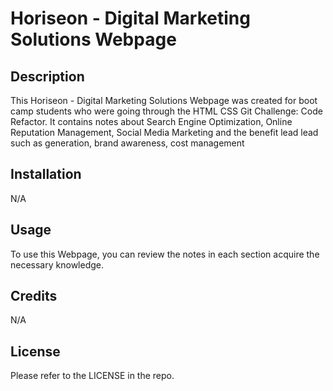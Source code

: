# Horiseon - Digital Marketing Solutions Webpage

## Description

This Horiseon - Digital Marketing Solutions Webpage was created for boot camp students who were going through the HTML CSS Git Challenge: Code Refactor. It contains notes about Search Engine Optimization, Online Reputation Management, Social Media Marketing and the benefit lead lead such as generation, brand awareness, cost management

## Installation

N/A

## Usage

To use this Webpage, you can review the notes in each section acquire the necessary knowledge.

## Credits

N/A

## License

Please refer to the LICENSE in the repo.
